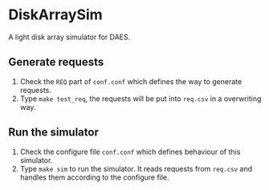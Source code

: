 # DiskArraySim
A light disk array simulator for DAES.

## Generate requests
1. Check the `REQ` part of `conf.conf` which defines the way to generate requests.
2. Type `make test_req`, the requests will be put into `req.csv` in a overwriting way.

## Run the simulator
1. Check the configure file `conf.conf` which defines behaviour of this simulator.
2. Type `make sim` to run the simulator. It reads requests from `req.csv` and handles them according to the configure file.
